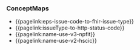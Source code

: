 ### ConceptMaps

- {{pagelink:eps-issue-code-to-fhir-issue-type}}
- {{pagelink:issueType-to-http-status-code}}
- {{pagelink:name-use-v3-npfit}}
- {{pagelink:name-use-v2-hscic}}